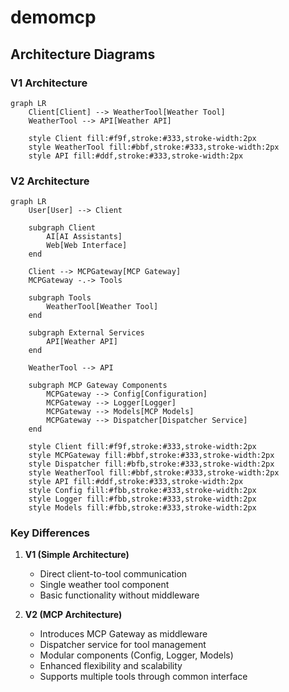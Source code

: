 # demomcp

## Architecture Diagrams

### V1 Architecture
```mermaid
graph LR
    Client[Client] --> WeatherTool[Weather Tool]
    WeatherTool --> API[Weather API]
    
    style Client fill:#f9f,stroke:#333,stroke-width:2px
    style WeatherTool fill:#bbf,stroke:#333,stroke-width:2px
    style API fill:#ddf,stroke:#333,stroke-width:2px
```

### V2 Architecture
```mermaid
graph LR
    User[User] --> Client
    
    subgraph Client
        AI[AI Assistants]
        Web[Web Interface]
    end
    
    Client --> MCPGateway[MCP Gateway]
    MCPGateway -.-> Tools
    
    subgraph Tools
        WeatherTool[Weather Tool]
    end
    
    subgraph External Services
        API[Weather API]
    end
    
    WeatherTool --> API
    
    subgraph MCP Gateway Components
        MCPGateway --> Config[Configuration]
        MCPGateway --> Logger[Logger]
        MCPGateway --> Models[MCP Models]
        MCPGateway --> Dispatcher[Dispatcher Service]
    end
    
    style Client fill:#f9f,stroke:#333,stroke-width:2px
    style MCPGateway fill:#bbf,stroke:#333,stroke-width:2px
    style Dispatcher fill:#bfb,stroke:#333,stroke-width:2px
    style WeatherTool fill:#bbf,stroke:#333,stroke-width:2px
    style API fill:#ddf,stroke:#333,stroke-width:2px
    style Config fill:#fbb,stroke:#333,stroke-width:2px
    style Logger fill:#fbb,stroke:#333,stroke-width:2px
    style Models fill:#fbb,stroke:#333,stroke-width:2px
```

### Key Differences

1. **V1 (Simple Architecture)**
   - Direct client-to-tool communication
   - Single weather tool component
   - Basic functionality without middleware

2. **V2 (MCP Architecture)**
   - Introduces MCP Gateway as middleware
   - Dispatcher service for tool management
   - Modular components (Config, Logger, Models)
   - Enhanced flexibility and scalability
   - Supports multiple tools through common interface